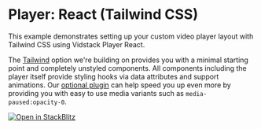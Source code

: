 # Player: React (Tailwind CSS)

This example demonstrates setting up your custom video player layout with Tailwind CSS using
Vidstack Player React.

The [Tailwind][tailwind] option we're building on provides you with a minimal starting point and
completely unstyled components. All components including the player itself provide styling hooks
via data attributes and support animations. Our [optional plugin][tailwind-plugin] can help speed
you up even more by providing you with easy to use media variants such as `media-paused:opacity-0`.

[![Open in StackBlitz](https://developer.stackblitz.com/img/open_in_stackblitz.svg)][stackblitz-demo]

[tailwind]: https://tailwindcss.com
[tailwind-plugin]: https://vidstack.io/docs/player/styling/tailwind
[stackblitz-demo]: https://stackblitz.com/fork/github/vidstack/examples/tree/player/react/tailwind-css?title=Vidstack%20Player%20-%20React%20%28Tailwind%20CSS%29&file=src/main.ts&showSidebar=1
